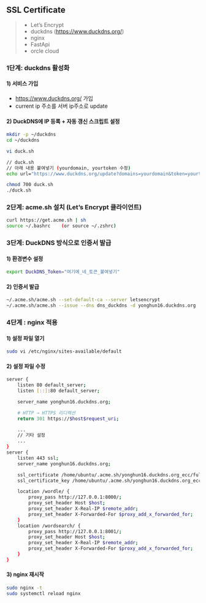 ## SSL Certificate
> - Let’s Encrypt  <br />
> - duckdns (https://www.duckdns.org/)  <br />
> - nginx  <br />
> - FastApi  <br />
> - orcle cloud  <br />

### 1단계: duckdns 활성화
#### 1) 서비스 가입
- https://www.duckdns.org/ 가입
- current ip 주소를 서버 ip주소로 update

#### 2) DuckDNS에 IP 등록 + 자동 갱신 스크립트 설정
```bash
mkdir -p ~/duckdns
cd ~/duckdns

vi duck.sh
```

```bash
// duck.sh
// 아래 내용 붙여넣기 (yourdomain, yourtoken 수정)
echo url="https://www.duckdns.org/update?domains=yourdomain&token=yourtoken&ip=" | curl -k -o ~/duckdns/duck.log -K -

```

```bash
chmod 700 duck.sh
./duck.sh
```

### 2단계: acme.sh 설치 (Let’s Encrypt 클라이언트)
```bash
curl https://get.acme.sh | sh
source ~/.bashrc    (or source ~/.zshrc)
```

### 3단계: DuckDNS 방식으로 인증서 발급
#### 1) 환경변수 설정
```bash
export DuckDNS_Token="여기에_네_토큰_붙여넣기"
```

#### 2) 인증서 발급
```bash
~/.acme.sh/acme.sh --set-default-ca --server letsencrypt
~/.acme.sh/acme.sh --issue --dns dns_duckdns -d yonghun16.duckdns.org
```


### 4단계 : nginx 적용
#### 1) 설정 파일 열기
```bash
sudo vi /etc/nginx/sites-available/default
```

#### 2) 설정 파일 수정
```bash
server {
    listen 80 default_server;
    listen [::]:80 default_server;

    server_name yonghun16.duckdns.org;

    # HTTP → HTTPS 리디렉션
    return 301 https://$host$request_uri;

    ...
    // 기타 설정
    ...
}
server {
    listen 443 ssl;
    server_name yonghun16.duckdns.org;

    ssl_certificate /home/ubuntu/.acme.sh/yonghun16.duckdns.org_ecc/fullchain.cer;
    ssl_certificate_key /home/ubuntu/.acme.sh/yonghun16.duckdns.org_ecc/yonghun16.duckdns.org.key;

    location /wordle/ {
        proxy_pass http://127.0.0.1:8000/;
        proxy_set_header Host $host;
        proxy_set_header X-Real-IP $remote_addr;
        proxy_set_header X-Forwarded-For $proxy_add_x_forwarded_for;
    }
    location /wordsearch/ {
        proxy_pass http://127.0.0.1:8001/;
        proxy_set_header Host $host;
        proxy_set_header X-Real-IP $remote_addr;
        proxy_set_header X-Forwarded-For $proxy_add_x_forwarded_for;
    }
}
```

#### 3) nginx 재시작
```bash
sudo nginx -t
sudo systemctl reload nginx
```

